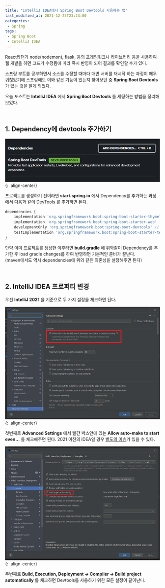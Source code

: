 ```yaml
---
title: "IntelliJ IDEA에서 Spring Boot Devtools 사용하는 법"
last_modified_at: 2021-12-25T23:23:00
categories: 
 - Spring
tags:
 - Spring Boot
 - IntelliJ IDEA
---
```


React라던가 node(nodemon), flask, 등의 프레임워크나 라이브러리 등을 사용하여 웹 개발을 하면 코드가 수정됨에 따라 즉시 반영이 되어 결과를 확인할 수가 있다.

스프링 부트를 공부하면서 소스를 수정할 때마다 매번 서버를 재시작 하는 과정이 매우 귀찮았기에 스프링에도 이와 같은 기능이 있는지 찾아보던 중 __Spring Boot Devtools__ 가 있는 것을 알게 되었다. 

오늘 포스트는 __IntelliJ IDEA__ 에서 __Spring Boot Devtools__ 를 세팅하는 방법을 정리해보았다.  

<br/>

## 1. Dependency에 devtools 추가하기
![image](/assets/images/posts/spring/2021-12-25-spring-boot-devtools/stater-spring-io.png){: .align-center}

프로젝트를 생성하기 전이라면 __start.spring.io__ 에서 Dependency를 추가하는 과정에서 다음과 같이 DevTools 를 추가하면 된다. 

```gradle
dependencies {
    implementation 'org.springframework.boot:spring-boot-starter-thymeleaf'
    implementation 'org.springframework.boot:spring-boot-starter-web' 
    developmentOnly 'org.springframework.boot:spring-boot-devtools' // 요걸 추가하면 된다 !! 
    testImplementation 'org.springframework.boot:spring-boot-starter-test'
}
```
만약 이미 프로젝트를 생성한 이후라면 __build.gradle__ 에 위와같이 Dependency를 추가한 후 load gradle changes를 하여 반영하면 기본적인 준비가 끝난다. 
<br/> 
(maven에서도 역시 dependencies에 위와 같은 의존성을 설정해주면 된다)

<br/>

## 2. IntelliJ IDEA 프로퍼티 변경
우선 __IntelliJ 2021__ 을 기준으로 두 가지 설정을 체크하면 된다. 

![image](/assets/images/posts/spring/2021-12-25-spring-boot-devtools/setting2.png){: .align-center}

첫번째로 __Advanced Settings__ 에서 빨간 박스안에 있는 __Allow auto-make to start even...__ 를 체크해주면 된다. 2021 이전의 IDEA일 경우 [별도의 이슈](https://youtrack.jetbrains.com/issue/IDEA-274903)가 있을 수 있다. 

![image](/assets/images/posts/spring/2021-12-25-spring-boot-devtools/setting1.png){: .align-center}

두번째로 __Build, Execution, Deployment -> Compiler -> Build project automatically__ 를 체크하면 Devtools를 사용하기 위한 모든 설정이 끝이난다.  